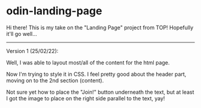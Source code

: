 # odin-landing-page

Hi there! This is my take on the "Landing Page" project from TOP! Hopefully it'll go well...

---

Version 1 (25/02/22):

Well, I was able to layout most/all of the content for the html page.

Now I'm trying to style it in CSS. I feel pretty good about the header part, moving on to the 2nd section (content).

Not sure yet how to place the "Join!" button underneath the text, but at least I got the image to place on the right side parallel to the text, yay!
